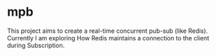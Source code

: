 # mpb
This project aims to create a real-time concurrent pub-sub (like Redis). Currently I am exploring How Redis maintains a connection to the client during Subscription.
